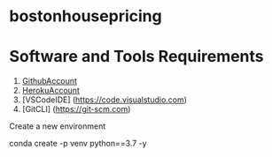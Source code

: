 # bostonhousepricing
# Software and Tools Requirements

1. [GithubAccount](https://github.com/dr-dipanshu)
2. [HerokuAccount](https://heroku.com/)
3. [VSCodeIDE] (https://code.visualstudio.com)
4. [GitCLI] (https://git-scm.com)

Create a new environment

conda create -p venv python==3.7 -y